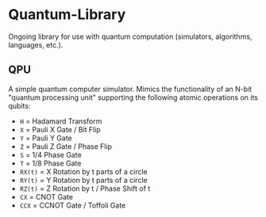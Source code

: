 # Quantum-Library
Ongoing library for use with quantum computation (simulators, algorithms, languages, etc.).

## QPU
A simple quantum computer simulator. Mimics the functionality of an N-bit "quantum processing
unit" supporting the following atomic operations on its qubits:
 * `H` = Hadamard Transform
 * `X` = Pauli X Gate / Bit Flip
 * `Y` = Pauli Y Gate
 * `Z` = Pauli Z Gate / Phase Flip
 * `S` = 1/4 Phase Gate
 * `T` = 1/8 Phase Gate
 * `RX(t)` = X Rotation by t parts of a circle
 * `RY(t)` = Y Rotation by t parts of a circle
 * `RZ(t)` = Z Rotation by t / Phase Shift of t
 * `CX` = CNOT Gate
 * `CCX` = CCNOT Gate / Toffoli Gate
